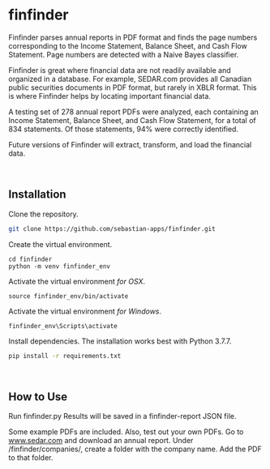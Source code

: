# finfinder

Finfinder parses annual reports in PDF format and finds the page numbers corresponding to the Income Statement, Balance Sheet, and Cash Flow Statement. Page numbers are detected with a Naive Bayes classifier.

Finfinder is great where financial data are not readily available and organized in a database. For example, SEDAR.com provides all Canadian public securities documents in PDF format, but rarely in XBLR format. This is where Finfinder helps by locating important financial data. 

A testing set of 278 annual report PDFs were analyzed, each containing an Income Statement, Balance Sheet, and Cash Flow Statement, for a total of 834 statements. Of those statements, 94% were correctly identified. 

Future versions of Finfinder will extract, transform, and load the financial data.


<br />

## Installation

Clone the repository.

```bash
git clone https://github.com/sebastian-apps/finfinder.git
```

Create the virtual environment.

```
cd finfinder
python -m venv finfinder_env
```

Activate the virtual environment <i>for OSX</i>.

```
source finfinder_env/bin/activate
```

Activate the virtual environment <i>for Windows</i>.

```
finfinder_env\Scripts\activate
```

Install dependencies. The installation works best with Python 3.7.7.

```bash
pip install -r requirements.txt
```


<br />

## How to Use

Run finfinder.py
Results will be saved in a finfinder-report JSON file.

Some example PDFs are included. 
Also, test out your own PDFs. Go to www.sedar.com and download an annual report.
Under /finfinder/companies/, create a folder with the company name. Add the PDF to that folder.









